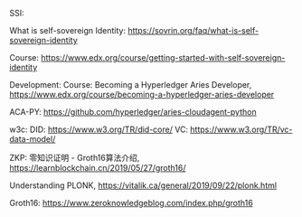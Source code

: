 SSI:

What is self-sovereign Identity: https://sovrin.org/faq/what-is-self-sovereign-identity

Course: https://www.edx.org/course/getting-started-with-self-sovereign-identity

Development:
Course: Becoming a Hyperledger Aries Developer, https://www.edx.org/course/becoming-a-hyperledger-aries-developer

ACA-PY: https://github.com/hyperledger/aries-cloudagent-python

w3c:
DID: https://www.w3.org/TR/did-core/
VC: https://www.w3.org/TR/vc-data-model/


ZKP:
零知识证明 - Groth16算法介绍, https://learnblockchain.cn/2019/05/27/groth16/

Understanding PLONK, https://vitalik.ca/general/2019/09/22/plonk.html

Groth16: https://www.zeroknowledgeblog.com/index.php/groth16

